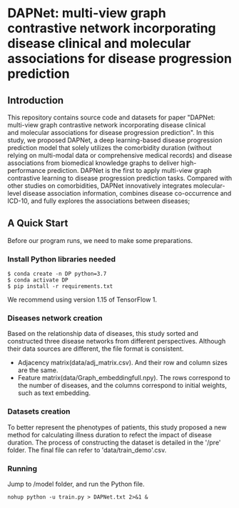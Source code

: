 # DAPNet: multi-view graph contrastive network incorporating disease clinical and molecular associations for disease progression prediction

## Introduction

This repository contains source code and datasets for paper "DAPNet: multi-view graph contrastive network incorporating disease clinical and molecular associations for disease progression prediction". In this study, we proposed DAPNet, a deep learning-based disease progression prediction model that solely utilizes the comorbidity duration (without relying on multi-modal data or comprehensive medical records) and disease associations from biomedical knowledge graphs to deliver high-performance prediction. DAPNet is the first to apply multi-view graph contrastive learning to disease progression prediction tasks. Compared with other studies on comorbidities, DAPNet innovatively integrates molecular-level disease association information, combines disease co-occurrence and ICD-10, and fully explores the associations between diseases;

  
## A Quick Start
Before our program runs, we need to make some preparations.

### Install Python libraries needed


```shell
$ conda create -n DP python=3.7
$ conda activate DP
$ pip install -r requirements.txt
```
We recommend using version 1.15 of TensorFlow 1.
### Diseases network  creation

Based on the relationship data of diseases, this study sorted and constructed three disease networks from different perspectives. Although their data sources are different, the file format is consistent. 

- Adjacency matrix(data/adj_matrix.csv). And their row and column sizes are the same.
- Feature matrix(data/Graph_embeddingfull.npy). The rows correspond to the number of diseases, and the columns correspond to initial weights, such as text embedding.
### Datasets creation
To better represent the phenotypes of patients, this study proposed a new method for calculating illness duration to refect the impact of disease duration. The process of constructing the dataset is detailed in the  '/pre' folder. The final file can refer to 'data/train_demo'.csv.

### Running
Jump to /model folder, and run the Python file.
```shell
nohup python -u train.py > DAPNet.txt 2>&1 &
```
